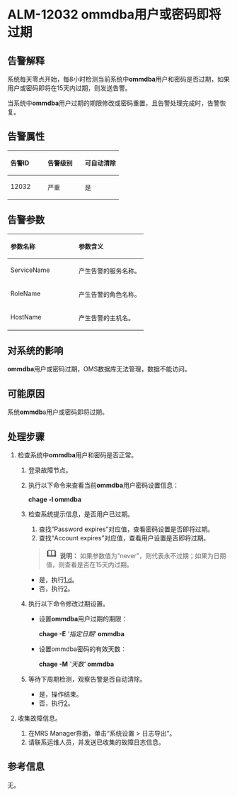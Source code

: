 # ALM-12032 ommdba用户或密码即将过期<a name="alm_12032"></a>

## 告警解释<a name="zh-cn_topic_0191813868_section50773295113227"></a>

系统每天零点开始，每8小时检测当前系统中**ommdba**用户和密码是否过期，如果用户或密码即将在15天内过期，则发送告警。

当系统中**ommdba**用户过期的期限修改或密码重置，且告警处理完成时，告警恢复。

## 告警属性<a name="zh-cn_topic_0191813868_section11603401113239"></a>

<a name="zh-cn_topic_0191813868_table19370806113018"></a>
<table><thead align="left"><tr id="zh-cn_topic_0191813868_row7991696113018"><th class="cellrowborder" valign="top" width="33.33333333333333%" id="mcps1.1.4.1.1"><p id="zh-cn_topic_0191813868_p43347674113018"><a name="zh-cn_topic_0191813868_p43347674113018"></a><a name="zh-cn_topic_0191813868_p43347674113018"></a><strong id="zh-cn_topic_0191813868_b54584753113018"><a name="zh-cn_topic_0191813868_b54584753113018"></a><a name="zh-cn_topic_0191813868_b54584753113018"></a>告警ID</strong></p>
</th>
<th class="cellrowborder" valign="top" width="33.33333333333333%" id="mcps1.1.4.1.2"><p id="zh-cn_topic_0191813868_p59288871113018"><a name="zh-cn_topic_0191813868_p59288871113018"></a><a name="zh-cn_topic_0191813868_p59288871113018"></a><strong id="zh-cn_topic_0191813868_b63837792113018"><a name="zh-cn_topic_0191813868_b63837792113018"></a><a name="zh-cn_topic_0191813868_b63837792113018"></a>告警级别</strong></p>
</th>
<th class="cellrowborder" valign="top" width="33.33333333333333%" id="mcps1.1.4.1.3"><p id="zh-cn_topic_0191813868_p3478635113018"><a name="zh-cn_topic_0191813868_p3478635113018"></a><a name="zh-cn_topic_0191813868_p3478635113018"></a><strong id="zh-cn_topic_0191813868_b31307719113018"><a name="zh-cn_topic_0191813868_b31307719113018"></a><a name="zh-cn_topic_0191813868_b31307719113018"></a>可自动清除</strong></p>
</th>
</tr>
</thead>
<tbody><tr id="zh-cn_topic_0191813868_row13334023113018"><td class="cellrowborder" valign="top" width="33.33333333333333%" headers="mcps1.1.4.1.1 "><p id="zh-cn_topic_0191813868_p6314075113018"><a name="zh-cn_topic_0191813868_p6314075113018"></a><a name="zh-cn_topic_0191813868_p6314075113018"></a>12032</p>
</td>
<td class="cellrowborder" valign="top" width="33.33333333333333%" headers="mcps1.1.4.1.2 "><p id="zh-cn_topic_0191813868_p41678096113018"><a name="zh-cn_topic_0191813868_p41678096113018"></a><a name="zh-cn_topic_0191813868_p41678096113018"></a>严重</p>
</td>
<td class="cellrowborder" valign="top" width="33.33333333333333%" headers="mcps1.1.4.1.3 "><p id="zh-cn_topic_0191813868_p20482638113018"><a name="zh-cn_topic_0191813868_p20482638113018"></a><a name="zh-cn_topic_0191813868_p20482638113018"></a>是</p>
</td>
</tr>
</tbody>
</table>

## 告警参数<a name="zh-cn_topic_0191813868_section22985325113248"></a>

<a name="zh-cn_topic_0191813868_table33675420113018"></a>
<table><thead align="left"><tr id="zh-cn_topic_0191813868_row64277816113018"><th class="cellrowborder" valign="top" width="50%" id="mcps1.1.3.1.1"><p id="zh-cn_topic_0191813868_p39120632113018"><a name="zh-cn_topic_0191813868_p39120632113018"></a><a name="zh-cn_topic_0191813868_p39120632113018"></a><strong id="zh-cn_topic_0191813868_b16541374113018"><a name="zh-cn_topic_0191813868_b16541374113018"></a><a name="zh-cn_topic_0191813868_b16541374113018"></a>参数名称</strong></p>
</th>
<th class="cellrowborder" valign="top" width="50%" id="mcps1.1.3.1.2"><p id="zh-cn_topic_0191813868_p64782906113018"><a name="zh-cn_topic_0191813868_p64782906113018"></a><a name="zh-cn_topic_0191813868_p64782906113018"></a><strong id="zh-cn_topic_0191813868_b46175242113018"><a name="zh-cn_topic_0191813868_b46175242113018"></a><a name="zh-cn_topic_0191813868_b46175242113018"></a>参数含义</strong></p>
</th>
</tr>
</thead>
<tbody><tr id="zh-cn_topic_0191813868_row12923994113018"><td class="cellrowborder" valign="top" width="50%" headers="mcps1.1.3.1.1 "><p id="zh-cn_topic_0191813868_p40210566113018"><a name="zh-cn_topic_0191813868_p40210566113018"></a><a name="zh-cn_topic_0191813868_p40210566113018"></a>ServiceName</p>
</td>
<td class="cellrowborder" valign="top" width="50%" headers="mcps1.1.3.1.2 "><p id="zh-cn_topic_0191813868_p35830439113018"><a name="zh-cn_topic_0191813868_p35830439113018"></a><a name="zh-cn_topic_0191813868_p35830439113018"></a>产生告警的服务名称。</p>
</td>
</tr>
<tr id="zh-cn_topic_0191813868_row54038503113018"><td class="cellrowborder" valign="top" width="50%" headers="mcps1.1.3.1.1 "><p id="zh-cn_topic_0191813868_p15042642113018"><a name="zh-cn_topic_0191813868_p15042642113018"></a><a name="zh-cn_topic_0191813868_p15042642113018"></a>RoleName</p>
</td>
<td class="cellrowborder" valign="top" width="50%" headers="mcps1.1.3.1.2 "><p id="zh-cn_topic_0191813868_p10494502113018"><a name="zh-cn_topic_0191813868_p10494502113018"></a><a name="zh-cn_topic_0191813868_p10494502113018"></a>产生告警的角色名称。</p>
</td>
</tr>
<tr id="zh-cn_topic_0191813868_row27341654113018"><td class="cellrowborder" valign="top" width="50%" headers="mcps1.1.3.1.1 "><p id="zh-cn_topic_0191813868_p81497113018"><a name="zh-cn_topic_0191813868_p81497113018"></a><a name="zh-cn_topic_0191813868_p81497113018"></a>HostName</p>
</td>
<td class="cellrowborder" valign="top" width="50%" headers="mcps1.1.3.1.2 "><p id="zh-cn_topic_0191813868_p6601305113018"><a name="zh-cn_topic_0191813868_p6601305113018"></a><a name="zh-cn_topic_0191813868_p6601305113018"></a>产生告警的主机名。</p>
</td>
</tr>
</tbody>
</table>

## 对系统的影响<a name="zh-cn_topic_0191813868_section52461929113258"></a>

**ommdba**用户或密码过期，OMS数据库无法管理，数据不能访问。

## 可能原因<a name="zh-cn_topic_0191813868_section4045493811333"></a>

系统**ommdb**a用户或密码即将过期。

## 处理步骤<a name="zh-cn_topic_0191813868_section38760256113311"></a>

1.  检查系统中**ommdba**用户和密码是否正常。
    1.  登录故障节点。
    2.  执行以下命令来查看当前**ommdba**用户密码设置信息：

        **chage -l ommdba**

    3.  检查系统提示信息，是否用户已过期。

        1.  查找“Password expires”对应值，查看密码设置是否即将过期。
        2.  查找“Account expires”对应值，查看用户设置是否即将过期。

        >![](public_sys-resources/icon-note.gif) **说明：** 
        >如果参数值为“never”，则代表永不过期；如果为日期值，则查看是否在15天内过期。

        -   是，执行[1.d](#zh-cn_topic_0191813868_li2310249112814)。
        -   否，执行[2](#zh-cn_topic_0191813868_li572522141314)。

    4.  <a name="zh-cn_topic_0191813868_li2310249112814"></a>执行以下命令修改过期设置。
        -   设置**ommdba**用户过期的期限：

            **chage -E** _'指定日期'_ **ommdba**

        -   设置ommdba密码的有效天数：

            **chage -M** _'天数'_ **ommdba**

    5.  等待下周期检测，观察告警是否自动清除。
        -   是，操作结束。
        -   否，执行[2](#zh-cn_topic_0191813868_li572522141314)。

2.  <a name="zh-cn_topic_0191813868_li572522141314"></a>收集故障信息。
    1.  在MRS Manager界面，单击“系统设置 \> 日志导出”。
    2.  请联系运维人员，并发送已收集的故障日志信息。


## **参考信息**<a name="zh-cn_topic_0191813868_section13081136172452"></a>

无。


